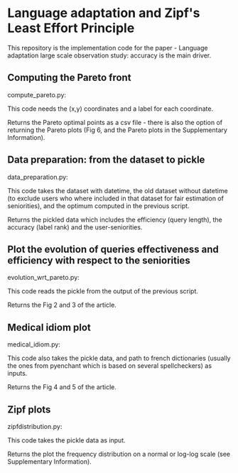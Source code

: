 # Language adaptation and Zipf's Least Effort Principle

This repository is the implementation code for the paper - Language adaptation large scale observation study: accuracy is the main driver.


## Computing the Pareto front
compute_pareto.py: 

This code needs the (x,y) coordinates and a label for each coordinate.

Returns the Pareto optimal points as a csv file - there is also the option of returning the Pareto plots (Fig 6, and the Pareto plots in the Supplementary Information).

## Data preparation: from the dataset to pickle 
data_preparation.py: 

This code takes the dataset with datetime, the old dataset without datetime (to exclude users who where included in that dataset for fair estimation of seniorities), and the optimum computed in the previous script.

Returns the pickled data which includes the efficiency (query length), the accuracy (label rank) and the user-seniorities.

## Plot the evolution of queries effectiveness and efficiency with respect to the seniorities
evolution_wrt_pareto.py:

This code reads the pickle from the output of the previous script.

Returns the Fig 2 and 3 of the article.

## Medical idiom plot
medical_idiom.py:

This code also takes the pickle data, and path to french dictionaries (usually the ones from pyenchant which is based on several spellcheckers) as inputs.

Returns the Fig 4 and 5 of the article.

## Zipf plots
zipfdistribution.py:

This code takes the pickle data as input.

Returns the plot the frequency distribution on a normal or log-log scale (see Supplementary Information).


